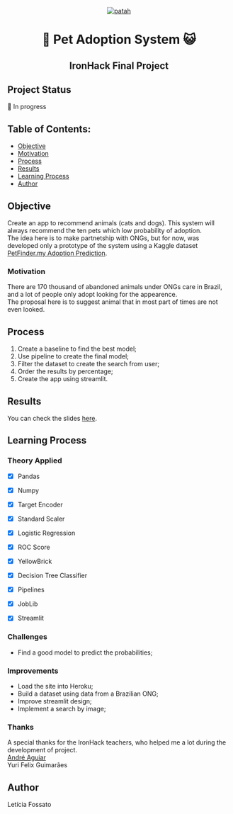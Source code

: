<p align="center">
  <a href="https://imgbb.com/"><img src="https://i.ibb.co/bBzdVnN/patah.jpg" alt="patah" border="0"></a>
</p>
<h1 align="center">🐶 Pet Adoption System 😺 </h>
<h2 align="center">IronHack Final Project</h>

## Project Status
👣 In progress

## Table of Contents:

- [Objective](#Objective)
- [Motivation](#motivation)
- [Process](#process)
- [Results](#results)
- [Learning Process](#learning-process)
- [Author](#Author)

## Objective
Create an app to recommend animals (cats and dogs). This system will always recommend the ten pets which low probability of adoption.<br>
The idea here is to make partnetship with ONGs, but for now, was developed only a prototype of the system using a Kaggle dataset <a href="https://www.kaggle.com/c/petfinder-adoption-prediction">PetFinder.my Adoption Prediction</a>.

### Motivation
There are 170 thousand of abandoned animals under ONGs care in Brazil, and a lot of people only adopt looking for the appearence.<br>
The proposal here is to suggest animal that in most part of times are not even looked.<br>

## Process
1. Create a baseline to find the best model;
2. Use pipeline to create the final model;
3. Filter the dataset to create the search from user;
4. Order the results by percentage;
5. Create the app using streamlit.


## Results 
You can check the slides <a href="https://drive.google.com/file/d/1r4Yz2EtTEtVsi5UT_zQWrkVkfXpbvsAm/view?usp=sharing">here</a>.

## Learning Process
### Theory Applied
- [x] Pandas <br>
- [x] Numpy<br>
- [x] Target Encoder<br>
- [x] Standard Scaler<br>
- [x] Logistic Regression<br>
- [x] ROC Score <br>
- [x] YellowBrick<br>
- [x] Decision Tree Classifier<br>
- [x] Pipelines<br>
- [x] JobLib<br>
- [x] Streamlit<br>


### Challenges
- Find a good model to predict the probabilities;

### Improvements
- Load the site into Heroku;
- Build a dataset using data from a Brazilian ONG;
- Improve streamlit design;
- Implement a search by image;

### Thanks
A special thanks for the IronHack teachers, who helped me a lot during the development of project.<br>
<a href="https://github.com/aguiarandre">André Aguiar</a><br>
Yuri Felix Guimarães

## Author
Letícia Fossato
